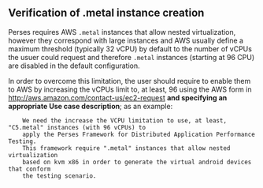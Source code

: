 ## Verification of .metal instance creation

Perses  requires  AWS ``.metal`` instances that allow nested virtualization, however they correspond with large instances and AWS usually define a maximum threshold (typically 32 vCPU) by default to the number of vCPUs the usuer could request and therefore ``.metal`` instances (starting at 96 CPU) are disabled in the default configuration.

In order to overcome this limitation, the user should require to enable them to AWS by increasing the vCPUs limit to, at least, 96 using the AWS form in http://aws.amazon.com/contact-us/ec2-request **and specifying an appropriate Use case description**;  as an example:
 
        We need the increase the VCPU limitation to use, at least, "C5.metal" instances (with 96 vCPUs) to 
        apply the Perses Framework for Distributed Application Performance Testing. 
        This framework require ".metal" instances that allow nested virtualization 
        based on kvm x86 in order to generate the virtual android devices that conform 
        the testing scenario.
 
